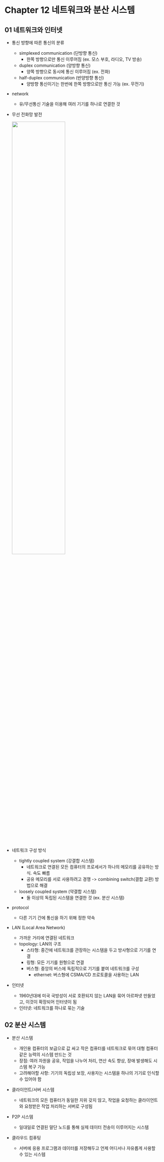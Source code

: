 # Chapter 12 네트워크와 분산 시스템

## 01 네트워크와 인터넷

* 통신 방향에 따른 통신의 분류
  - simplexed communication (단방향 통신)
    - 한쪽 방향으로만 통신 이루어짐 (ex. 모스 부호, 라디오, TV 방송)
  - duplex communication (양방향 통신)
    - 양쪽 방향으로 동시에 통신 이루어짐 (ex. 전화)
  - half-duplex communication (반양방향 통신)
    - 양방향 통신이기는 한번에 한쪽 방향으로만 통신 가능 (ex. 무전기)

* network
  - 유/무선통신 기술을 이용해 여러 기기를 하나로 연결한 것

* 무선 전화망 발전
  
  <img src = "https://user-images.githubusercontent.com/23165155/110892213-f82b6c00-8336-11eb-9483-843589a5b6bb.png" width = "60%">

* 네트워크 구성 방식
  - tightly coupled system (강결합 시스템)
    - 네트워크로 연결된 모든 컴퓨터의 프로세서가 하나의 메모리를 공유하는 방식. 속도 빠름
    - 공유 메모리를 서로 사용하려고 경쟁 -> combining switch(결합 교환) 방법으로 해결
  - loosely coupled system (약결합 시스템)
    - 둘 이상의 독립된 시스템을 연결한 것 (ex. 분산 시스템)

* protocol
  - 다른 기기 간에 통신을 하기 위해 정한 약속

* LAN (Local Area Network)
  - 가까운 거리에 연결된 네트워크
  - topology: LAN의 구조
    - 스타형: 중간에 네트워크를 관장하는 시스템을 두고 방사형으로 기기를 연결
    - 링형: 모든 기기를 원형으로 연결
    - 버스형: 중앙의 버스에 독립적으로 기기를 붙여 네트워크를 구성
      - ethernet: 버스형에 CSMA/CD 프로토콜을 사용하는 LAN

* 인터넷
  - 1960년대에 미국 국방성이 서로 호환되지 않는 LAN을 묶어 아르파넷 만들었고, 이것이 확장되어 인터넷이 됨
  - 인터넷: 네트워크를 하나로 묶는 기술

## 02 분산 시스템

* 분산 시스템
  - 개인용 컴퓨터의 보급으로 값 싸고 작은 컴퓨터를 네트워크로 묶어 대형 컴퓨터 같은 능력의 시스템 만드는 것
  - 장점: 여러 자원을 공유, 작업을 나누어 처리, 연산 속도 향상, 장애 발생해도 시스템 복구 가능
  - 고려해야할 사항: 기기의 독립성 보장, 사용자는 시스템을 하나의 기기로 인식할 수 있어야 함

* 클라이언트/서버 시스템
  - 네트워크의 모든 컴퓨터가 동일한 지위 갖지 않고, 작업을 요청하는 클라이언트와 요청받은 작업 처리하는 서버로 구성됨

* P2P 시스템
  - 일대일로 연결된 말단 노드를 통해 실제 데이터 전송이 이루어지는 시스템

* 클라우드 컴퓨팅
  - 서버에 응용 프로그램과 데이터를 저장해두고 언제 어디서나 자유롭게 사용할 수 있는 시스템
